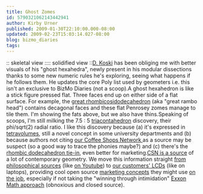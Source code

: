 ```yaml
---
title: Ghost Zomes
id: 5790321062143442941
author: Kirby Urner
published: 2009-01-30T22:10:00.000-08:00
updated: 2009-02-23T15:03:14.027-08:00
blog: bizmo_diaries
tags: 
---
```


[](https://blogger.googleusercontent.com/img/b/R29vZ2xl/AVvXsEhIVDZHR4qjRvLtqxO6PbTO1RvS3bqo1hTPlnAcXXnDiddw-pJkK72ESeEntOnBI95Srh3PXpVmzcRB8dTPK3NtLfTMo5hUc0aunu3YBXViKpr1SIoO2FZdps5pvvWsrAiBQUw6/s1600-h/skeletalview4fatand2thinghosthexahedron.jpg):: skeletal view ::[](https://blogger.googleusercontent.com/img/b/R29vZ2xl/AVvXsEhMGPcrxb6uc0JmOcwoeCftH4ceWEI5b2-Nmz5QFQTJJdelSXGOyAEo562mr35lMXBQ2Kao7d7L39I3_W2J24jAh6XSupZ9uYcApccBhoaI7WuUy3nOOh7r_dsG81gA_cUibcBB/s1600-h/twofatonethinpenrose.jpg):: solidified view ::[D. Koski](http://controlroom.blogspot.com/2006/10/vip-visits-pkl.html) has been obliging me with better visuals of his "ghost hexahedra", newly present in his modular dissections thanks to some new numeric rules he's exploring, seeing what happens if he follows them.  He updates the core Poly list used by geometers i.e. this isn't an exclusive to BizMo Diaries (not a scoop).A ghost hexahedron is like a stick figure pressed flat.  Three faces end up on either side of a flat surface.  For example, the [great rhombicosidodecahedron](http://controlroom.blogspot.com/2009/01/inaugural-day-ball.html) (aka "great rambo head") contains decagonal faces and these flat Penrosey zomes manage to tile them.  I'm showing the fats above, but we also have thins.Speaking of scoops, I'm still milking the 7.5 : 5 [triacontahedron](http://worldgame.blogspot.com/2006/10/nclb-polyhedron-memo.html) discovery, their phi/sqrt(2) radial ratio.  I like this discovery because (a) it's expressed in [tetravolumes](http://www.grunch.net/synergetics/volumes.html), still a novel concept in some university departments and (b) because authors not citing [our Coffee Shops Network ](http://worldgame.blogspot.com/2008/11/re-k-mods-etc.html)as a source may be suspect (so a good way to trace the phonies maybe?) and (c) there's the [rhombic dodecahedron tie-in](http://mathforum.org/kb/thread.jspa?threadID=1904146&tstart=0), even better for marketing.[CSN is a source](http://controlroom.blogspot.com/2009/01/salons-dot-net.html) of a lot of contemporary geometry.  We move this information  straight [from philosophical sources](http://controlroom.blogspot.com/2006/10/geometry-in-nature.html) (like [on Youtube](http://www.youtube.com/watch?v=0Oad0libltM)) to [our customers' LCDs](http://www.flickr.com/photos/17157315@N00/3240368200/) (like on laptops), providing cool open source [marketing concepts](http://controlroom.blogspot.com/2008/01/powwow-peets.html) they might use [on the job](http://www.flickr.com/photos/17157315@N00/3239528251/), especially if not taking the "winning through intimidation" [Exxon Math approach](http://controlroom.blogspot.com/2008/12/exxon-math.html) (obnoxious and closed source).